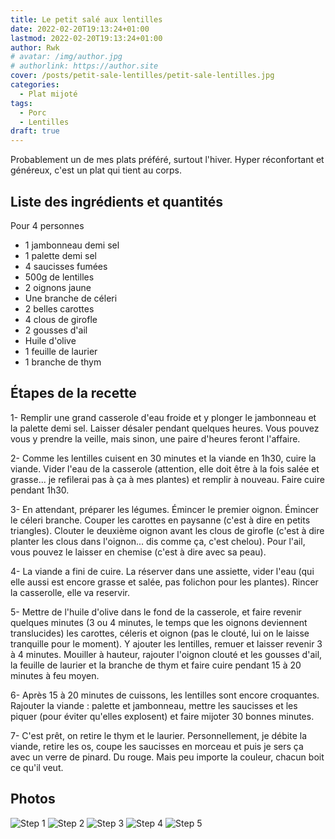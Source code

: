 ```yaml
---
title: Le petit salé aux lentilles
date: 2022-02-20T19:13:24+01:00
lastmod: 2022-02-20T19:13:24+01:00
author: Rwk
# avatar: /img/author.jpg
# authorlink: https://author.site
cover: /posts/petit-sale-lentilles/petit-sale-lentilles.jpg
categories:
  - Plat mijoté
tags:
  - Porc
  - Lentilles
draft: true
---
```


Probablement un de mes plats préféré, surtout l'hiver. Hyper réconfortant et généreux, c'est un plat qui tient au corps.

<!--more-->

## Liste des ingrédients et quantités

Pour 4 personnes

- 1 jambonneau demi sel
- 1 palette demi sel
- 4 saucisses fumées
- 500g de lentilles
- 2 oignons jaune
- Une branche de céleri
- 2 belles carottes
- 4 clous de girofle
- 2 gousses d'ail
- Huile d'olive
- 1 feuille de laurier
- 1 branche de thym

## Étapes de la recette

1- Remplir une grand casserole d'eau froide et y plonger le jambonneau et la palette demi sel. Laisser désaler pendant quelques heures. Vous pouvez vous y prendre la veille, mais sinon, une paire d'heures feront l'affaire.

2- Comme les lentilles cuisent en 30 minutes et la viande en 1h30, cuire la viande. Vider l'eau de la casserole (attention, elle doit être à la fois salée et grasse... je refilerai pas à ça à mes plantes) et remplir à nouveau. Faire cuire pendant 1h30.

3- En attendant, préparer les légumes. Émincer le premier oignon. Émincer le céleri branche. Couper les carottes en paysanne (c'est à dire en petits triangles). Clouter le deuxième oignon avant les clous de girofle (c'est à dire planter les clous dans l'oignon... dis comme ça, c'est chelou). Pour l'ail, vous pouvez le laisser en chemise (c'est à dire avec sa peau).

4- La viande a fini de cuire. La réserver dans une assiette, vider l'eau (qui elle aussi est encore grasse et salée, pas folichon pour les plantes). Rincer la casserolle, elle va reservir.

5- Mettre de l'huile d'olive dans le fond de la casserole, et faire revenir quelques minutes (3 ou 4 minutes, le temps que les oignons deviennent translucides) les carottes, céleris et oignon (pas le clouté, lui on le laisse tranquille pour le moment). Y ajouter les lentilles, remuer et laisser revenir 3 à 4 minutes. Mouiller à hauteur, rajouter l'oignon clouté et les gousses d'ail, la feuille de laurier et la branche de thym et faire cuire pendant 15 à 20 minutes à feu moyen.

6- Après 15 à 20 minutes de cuissons, les lentilles sont encore croquantes. Rajouter la viande : palette et jambonneau, mettre les saucisses et les piquer (pour éviter qu'elles explosent) et faire mijoter 30 bonnes minutes.

7- C'est prêt, on retire le thym et le laurier. Personnellement, je débite la viande, retire les os, coupe les saucisses en morceau et puis je sers ça avec un verre de pinard. Du rouge. Mais peu importe la couleur, chacun boit ce qu'il veut.

## Photos

![Step 1](img/step1.jpg)
![Step 2](img/step2.jpg)
![Step 3](img/step3.jpg)
![Step 4](img/step4.jpg)
![Step 5](img/step5.jpg)
